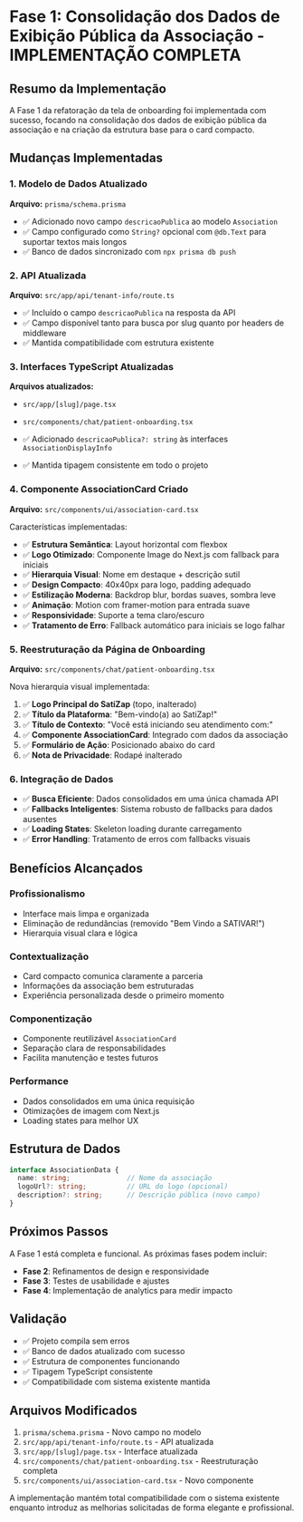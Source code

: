 # Fase 1: Consolidação dos Dados de Exibição Pública da Associação - IMPLEMENTAÇÃO COMPLETA

## Resumo da Implementação

A Fase 1 da refatoração da tela de onboarding foi implementada com sucesso, focando na consolidação dos dados de exibição pública da associação e na criação da estrutura base para o card compacto.

## Mudanças Implementadas

### 1. Modelo de Dados Atualizado

**Arquivo:** `prisma/schema.prisma`
- ✅ Adicionado novo campo `descricaoPublica` ao modelo `Association`
- ✅ Campo configurado como `String?` opcional com `@db.Text` para suportar textos mais longos
- ✅ Banco de dados sincronizado com `npx prisma db push`

### 2. API Atualizada

**Arquivo:** `src/app/api/tenant-info/route.ts`
- ✅ Incluído o campo `descricaoPublica` na resposta da API
- ✅ Campo disponível tanto para busca por slug quanto por headers de middleware
- ✅ Mantida compatibilidade com estrutura existente

### 3. Interfaces TypeScript Atualizadas

**Arquivos atualizados:**
- `src/app/[slug]/page.tsx`
- `src/components/chat/patient-onboarding.tsx`

- ✅ Adicionado `descricaoPublica?: string` às interfaces `AssociationDisplayInfo`
- ✅ Mantida tipagem consistente em todo o projeto

### 4. Componente AssociationCard Criado

**Arquivo:** `src/components/ui/association-card.tsx`

Características implementadas:
- ✅ **Estrutura Semântica**: Layout horizontal com flexbox
- ✅ **Logo Otimizado**: Componente Image do Next.js com fallback para iniciais
- ✅ **Hierarquia Visual**: Nome em destaque + descrição sutil
- ✅ **Design Compacto**: 40x40px para logo, padding adequado
- ✅ **Estilização Moderna**: Backdrop blur, bordas suaves, sombra leve
- ✅ **Animação**: Motion com framer-motion para entrada suave
- ✅ **Responsividade**: Suporte a tema claro/escuro
- ✅ **Tratamento de Erro**: Fallback automático para iniciais se logo falhar

### 5. Reestruturação da Página de Onboarding

**Arquivo:** `src/components/chat/patient-onboarding.tsx`

Nova hierarquia visual implementada:
1. ✅ **Logo Principal do SatiZap** (topo, inalterado)
2. ✅ **Título da Plataforma**: "Bem-vindo(a) ao SatiZap!" 
3. ✅ **Título de Contexto**: "Você está iniciando seu atendimento com:"
4. ✅ **Componente AssociationCard**: Integrado com dados da associação
5. ✅ **Formulário de Ação**: Posicionado abaixo do card
6. ✅ **Nota de Privacidade**: Rodapé inalterado

### 6. Integração de Dados

- ✅ **Busca Eficiente**: Dados consolidados em uma única chamada API
- ✅ **Fallbacks Inteligentes**: Sistema robusto de fallbacks para dados ausentes
- ✅ **Loading States**: Skeleton loading durante carregamento
- ✅ **Error Handling**: Tratamento de erros com fallbacks visuais

## Benefícios Alcançados

### Profissionalismo
- Interface mais limpa e organizada
- Eliminação de redundâncias (removido "Bem Vindo a SATIVAR!")
- Hierarquia visual clara e lógica

### Contextualização
- Card compacto comunica claramente a parceria
- Informações da associação bem estruturadas
- Experiência personalizada desde o primeiro momento

### Componentização
- Componente reutilizável `AssociationCard`
- Separação clara de responsabilidades
- Facilita manutenção e testes futuros

### Performance
- Dados consolidados em uma única requisição
- Otimizações de imagem com Next.js
- Loading states para melhor UX

## Estrutura de Dados

```typescript
interface AssociationData {
  name: string;              // Nome da associação
  logoUrl?: string;          // URL do logo (opcional)
  description?: string;      // Descrição pública (novo campo)
}
```

## Próximos Passos

A Fase 1 está completa e funcional. As próximas fases podem incluir:

- **Fase 2**: Refinamentos de design e responsividade
- **Fase 3**: Testes de usabilidade e ajustes
- **Fase 4**: Implementação de analytics para medir impacto

## Validação

- ✅ Projeto compila sem erros
- ✅ Banco de dados atualizado com sucesso
- ✅ Estrutura de componentes funcionando
- ✅ Tipagem TypeScript consistente
- ✅ Compatibilidade com sistema existente mantida

## Arquivos Modificados

1. `prisma/schema.prisma` - Novo campo no modelo
2. `src/app/api/tenant-info/route.ts` - API atualizada
3. `src/app/[slug]/page.tsx` - Interface atualizada
4. `src/components/chat/patient-onboarding.tsx` - Reestruturação completa
5. `src/components/ui/association-card.tsx` - Novo componente

A implementação mantém total compatibilidade com o sistema existente enquanto introduz as melhorias solicitadas de forma elegante e profissional.